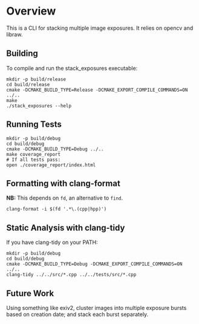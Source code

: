 # Overview

This is a CLI for stacking multiple image exposures.  It relies on opencv and libraw.

## Building

To compile and run the stack_exposures executable:
```shell
mkdir -p build/release
cd build/release
cmake -DCMAKE_BUILD_TYPE=Release -DCMAKE_EXPORT_COMPILE_COMMANDS=ON ../..
make
./stack_exposures --help
```

## Running Tests

```shell
mkdir -p build/debug
cd build/debug
cmake -DCMAKE_BUILD_TYPE=Debug ../..
make coverage_report
# If all tests pass:
open ./coverage_report/index.html
```

## Formatting with clang-format

**NB:** This depends on `fd`, an alternative to `find`.

```shell
clang-format -i $(fd '.*\.(cpp|hpp)')
```

## Static Analysis with clang-tidy

If you have clang-tidy on your PATH:

```shell
mkdir -p build/debug
cd build/debug
cmake -DCMAKE_BUILD_TYPE=Debug -DCMAKE_EXPORT_COMPILE_COMMANDS=ON ../..
clang-tidy ../../src/*.cpp ../../tests/src/*.cpp
```


## Future Work

Using something like exiv2, cluster images into multiple exposure bursts based on creation date; and stack each burst separately.
